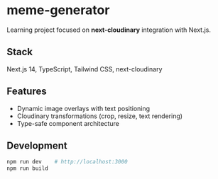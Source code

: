 # meme-generator

Learning project focused on **next-cloudinary** integration with Next.js.

## Stack

Next.js 14, TypeScript, Tailwind CSS, next-cloudinary

## Features

- Dynamic image overlays with text positioning
- Cloudinary transformations (crop, resize, text rendering)
- Type-safe component architecture

## Development

```bash
npm run dev    # http://localhost:3000
npm run build
```
